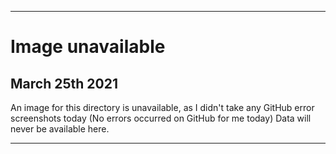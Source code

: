 
***

# Image unavailable

## March 25th 2021

An image for this directory is unavailable, as I didn't take any GitHub error screenshots today (No errors occurred on GitHub for me today) Data will never be available here.

***
